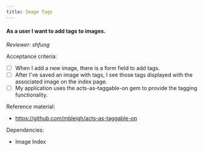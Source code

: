 ```yaml
---
title: Image Tags
---
```


#### As a user I want to add tags to images.

_Reviewer: shfung_

Acceptance criteria:
- [ ] When I add a new image, there is a form field to add tags.
- [ ] After I've saved an image with tags, I see those tags displayed with the
  associated image on the index page.
- [ ] My application uses the acts-as-taggable-on gem to provide the tagging
  functionality.

Reference material:
- https://github.com/mbleigh/acts-as-taggable-on

Dependencies:
- Image Index
